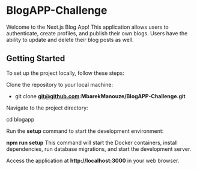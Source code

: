 # BlogAPP-Challenge

Welcome to the Next.js Blog App! This application allows users to authenticate, create profiles, and publish their own blogs. Users have the ability to update and delete their blog posts as well.

## Getting Started
To set up the project locally, follow these steps:

Clone the repository to your local machine:

- git clone **git@github.com:MbarekManouze/BlogAPP-Challenge.git**

Navigate to the project directory:

cd blogapp

Run the **setup** command to start the development environment:

**npm run setup**
This command will start the Docker containers, install dependencies, run database migrations, and start the development server.

Access the application at **http://localhost:3000** in your web browser.

